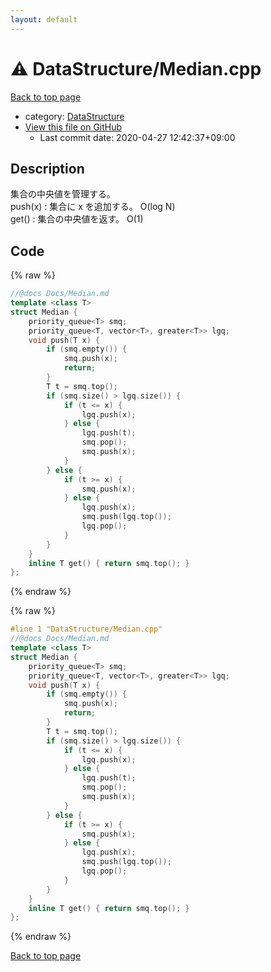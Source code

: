 ```yaml
---
layout: default
---
```


<!-- mathjax config similar to math.stackexchange -->
<script type="text/javascript" async
  src="https://cdnjs.cloudflare.com/ajax/libs/mathjax/2.7.5/MathJax.js?config=TeX-MML-AM_CHTML">
</script>
<script type="text/x-mathjax-config">
  MathJax.Hub.Config({
    TeX: { equationNumbers: { autoNumber: "AMS" }},
    tex2jax: {
      inlineMath: [ ['$','$'] ],
      processEscapes: true
    },
    "HTML-CSS": { matchFontHeight: false },
    displayAlign: "left",
    displayIndent: "2em"
  });
</script>

<script type="text/javascript" src="https://cdnjs.cloudflare.com/ajax/libs/jquery/3.4.1/jquery.min.js"></script>
<script src="https://cdn.jsdelivr.net/npm/jquery-balloon-js@1.1.2/jquery.balloon.min.js" integrity="sha256-ZEYs9VrgAeNuPvs15E39OsyOJaIkXEEt10fzxJ20+2I=" crossorigin="anonymous"></script>
<script type="text/javascript" src="../../assets/js/copy-button.js"></script>
<link rel="stylesheet" href="../../assets/css/copy-button.css" />


# :warning: DataStructure/Median.cpp

<a href="../../index.html">Back to top page</a>

* category: <a href="../../index.html#5e248f107086635fddcead5bf28943fc">DataStructure</a>
* <a href="{{ site.github.repository_url }}/blob/master/DataStructure/Median.cpp">View this file on GitHub</a>
    - Last commit date: 2020-04-27 12:42:37+09:00




## Description
集合の中央値を管理する。  
push(x) : 集合に x を追加する。 O(log N)  
get() : 集合の中央値を返す。 O(1)  

## Code

<a id="unbundled"></a>
{% raw %}
```cpp
//@docs Docs/Median.md
template <class T>
struct Median {
    priority_queue<T> smq;
    priority_queue<T, vector<T>, greater<T>> lgq;
    void push(T x) {
        if (smq.empty()) {
            smq.push(x);
            return;
        }
        T t = smq.top();
        if (smq.size() > lgq.size()) {
            if (t <= x) {
                lgq.push(x);
            } else {
                lgq.push(t);
                smq.pop();
                smq.push(x);
            }
        } else {
            if (t >= x) {
                smq.push(x);
            } else {
                lgq.push(x);
                smq.push(lgq.top());
                lgq.pop();
            }
        }
    }
    inline T get() { return smq.top(); }
};
```
{% endraw %}

<a id="bundled"></a>
{% raw %}
```cpp
#line 1 "DataStructure/Median.cpp"
//@docs Docs/Median.md
template <class T>
struct Median {
    priority_queue<T> smq;
    priority_queue<T, vector<T>, greater<T>> lgq;
    void push(T x) {
        if (smq.empty()) {
            smq.push(x);
            return;
        }
        T t = smq.top();
        if (smq.size() > lgq.size()) {
            if (t <= x) {
                lgq.push(x);
            } else {
                lgq.push(t);
                smq.pop();
                smq.push(x);
            }
        } else {
            if (t >= x) {
                smq.push(x);
            } else {
                lgq.push(x);
                smq.push(lgq.top());
                lgq.pop();
            }
        }
    }
    inline T get() { return smq.top(); }
};

```
{% endraw %}

<a href="../../index.html">Back to top page</a>

